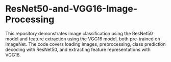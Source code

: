 # ResNet50-and-VGG16-Image-Processing
This repository demonstrates image classification using the ResNet50 model and feature extraction using the VGG16 model, both pre-trained on ImageNet. The code covers loading images, preprocessing, class prediction decoding with ResNet50, and extracting feature representations with VGG16.
